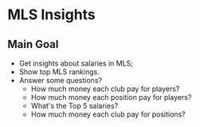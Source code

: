 # MLS Insights

## Main Goal
- Get insights about salaries in MLS;
- Show top MLS rankings.
- Answer some questions?
    - How much money each club pay for players?
    - How much money each position pay for players?
    - What's the Top 5 salaries?
    - How much money each club pay for positions?